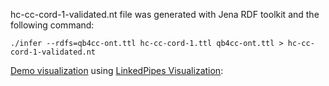hc-cc-cord-1-validated.nt file was generated with Jena RDF toolkit and the following command:

```
./infer --rdfs=qb4cc-ont.ttl hc-cc-cord-1.ttl qb4cc-ont.ttl > hc-cc-cord-1-validated.nt
```

[Demo visualization](https://demo.visualization.linkedpipes.com/visualize/datacube#/id/415?view=chart&chartType=line&isPolar=false&language=nolang&p=3ed9ab8f478bda9dc3c5f569a917cc07) using [LinkedPipes Visualization](https://demo.visualization.linkedpipes.com/#/validator/dataCube):


